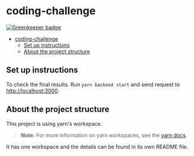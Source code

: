# coding-challenge

[![Greenkeeper badge](https://badges.greenkeeper.io/nerdmax/coding-challenge.svg)](https://greenkeeper.io/)

- [coding-challenge](#coding-challenge)
  - [Set up instructions](#set-up-instructions)
  - [About the project structure](#about-the-project-structure)

## Set up instructions

To check the final results. Run `yarn backend start` and send request to <http://localhost:3000>.

## About the project structure

This project is using yarn's workspace. 

> **Note:** For more information on yarn workspaces, see the [yarn docs](https://yarnpkg.com/lang/en/docs/workspaces/).

It has one workspace and the details can be found in its own README file.
